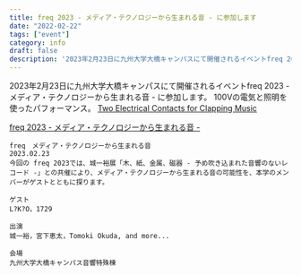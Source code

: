 ```yaml
---
title: freq 2023 - メディア・テクノロジーから生まれる音 - に参加します
date: "2022-02-22"
tags: ["event"]
category: info
draft: false
description: '2023年2月23日に九州大学大橋キャンパスにて開催されるイベントfreq 2023 - メディア・テクノロジーから生まれる音 - に参加します。…'
---
```


2023年2月23日に九州大学大橋キャンパスにて開催されるイベントfreq 2023 - メディア・テクノロジーから生まれる音 - に参加します。
100Vの電気と照明を使ったパフォーマンス。
[Two Electrical Contacts for Clapping Music](../two_electrical_contacts_for_clapping_music)

[freq 2023 - メディア・テクノロジーから生まれる音 -](https://freq2023.peatix.com/)

```
freq　メディア・テクノロジーから生まれる音
2023.02.23
今回の freq 2023では、城一裕展「木、紙、金属、磁器 - 予め吹き込まれた音響のないレコード -」との共催により、メディア・テクノロジーから生まれる音の可能性を、本学のメンバーがゲストとともに探ります。

ゲスト
L?K?O，1729

出演
城一裕，宮下恵太，Tomoki Okuda, and more...

会場
九州大学大橋キャンパス音響特殊棟
```